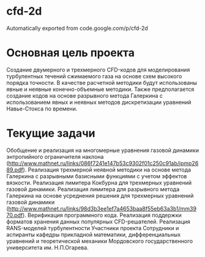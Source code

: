 # cfd-2d
Automatically exported from code.google.com/p/cfd-2d

# Основная цель проекта

Создание двумерного и трехмерного CFD-кодов для моделирования турбулентных течений сжимаемого газа на основе схем высокого порядка точности. В качестве расчетной методики будут использованы явные и неявные конечно-объемные методики. Также предполагается создание кодов на основе разрывного метода Галеркина с использованием явных и неявных методов дискретизации уравнений Навье-Стокса по времени.


# Текущие задачи

Обобщение и реализация на многомерные уравнения газовой динамики энтропийного ограничителя наклона (http://www.mathnet.ru/links/086f7241e147b53c9302f01c250c91ab/ipmp2689.pdf). Реализация трехмерной неявной методики на основе метода Галеркина с разрывными базисными функциями с учетом эффектов вязкости.
Реализация лимитера Кокбурна для трехмерных уравнений газовой динамики.
Реализация лимитера для разрывного метода Галеркина на основе усреднения решения для трехмерных уравнений газовой динамики (http://www.mathnet.ru/links/98d3b3ee1ef7a4653baa8f55eb63a3b1/mm3970.pdf).
Верификация программного кода.
Реализация поддержки форматов хранения данных популярных CFD-решателей.
Реализация RANS-моделей турбулентности
Участники проекта
Сотрудники и аспиранты кафедры прикладной математики, дифференциальных уравнений и теоретической механики Мордовского государственного университета им. Н.П.Огарева.
